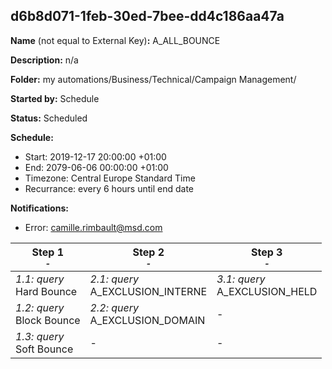 ## d6b8d071-1feb-30ed-7bee-dd4c186aa47a

**Name** (not equal to External Key)**:** A_ALL_BOUNCE

**Description:** n/a

**Folder:** my automations/Business/Technical/Campaign Management/

**Started by:** Schedule

**Status:** Scheduled

**Schedule:**

* Start: 2019-12-17 20:00:00 +01:00
* End: 2079-06-06 00:00:00 +01:00
* Timezone: Central Europe Standard Time
* Recurrance: every 6 hours until end date

**Notifications:**

* Error: camille.rimbault@msd.com

| Step 1<br>_<small>-</small>_ | Step 2<br>_<small>-</small>_ | Step 3<br>_<small>-</small>_ |
| --- | --- | --- |
| _1.1: query_<br>Hard Bounce | _2.1: query_<br>A_EXCLUSION_INTERNE | _3.1: query_<br>A_EXCLUSION_HELD |
| _1.2: query_<br>Block Bounce | _2.2: query_<br>A_EXCLUSION_DOMAIN | - |
| _1.3: query_<br>Soft Bounce | - | - |
